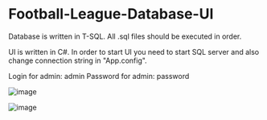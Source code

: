 # Football-League-Database-UI

Database is written in T-SQL. All .sql files should be executed in order.

UI is written in C#. In order to start UI you need to start SQL server and also change connection string in "App.config".

Login for admin: admin
Password for admin: password


![image](https://user-images.githubusercontent.com/96186303/146207881-965420cf-a9bb-4a44-8b2e-2c398b803490.png)


![image](https://user-images.githubusercontent.com/96186303/146207972-6b8e0f80-a51d-486a-b383-e65cc7e0c05f.png)

